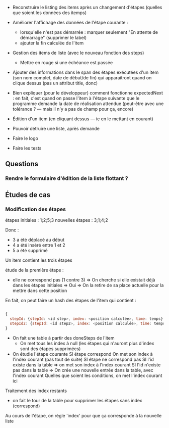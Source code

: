 * Reconstruire le listing des items après un changement d'étapes (quelles que soient les données des itemps)


* Améliorer l'affichage des données de l'étape courante :
  - lorsqu'elle n'est pas démarrée : marquer seulement "En attente de démarrage" (supprimer le label)
  - ajouter la fin calculée de l'item
* Gestion des items de liste (avec le nouveau fonction des steps)
  * Mettre en rouge si une échéance est passée

* Ajouter des informations dans le span des étapes exécutées d'un item (son nom complet, date de début/de fin) qui apparaitront quand on clique dessus (pas un attribut title, donc)

* Bien expliquer (pour le développeur) comment fonctionne expectedNext : en fait, c'est quand on passe l'item à l'étape suivante que le programme demande la date de réalisation attendue (peut-être avec une tolérance ? — mais il n'y a pas de champ pour ça, encore)
* Édition d'un item (en cliquant dessus — ie en le mettant en courant)
* Pouvoir détruire une liste, après demande

* Faire le logo
* Faire les tests

## Questions

### Rendre le formulaire d'édition de la liste flottant ?


## Études de cas

### Modification des étapes

étapes initiales : 1;2;5;3
nouvelles étapes : 3;1;4;2

Donc :
- 3 a été déplacé au début
- 4 a été inséré entre 1 et 2
- 5 a été supprimé

Un item contient les trois étapes

étude de la première étape :
- elle ne correspond pas (1 contre 3)
=> On cherche si elle existait déjà dans les étapes initiales
=> Oui
=> On la retire de sa place actuelle pour la mettre dans cette position

En fait, on peut faire un hash des étapes de l'item qui contient :

```javascript

{
  stepId: {stepId: <id step>, index: <position calculée>, time: temps}
  stepId2: {stepId: <id step2>, index: <position calculée>, time: temps ou rien}
}

```

- On fait une table à partir des doneSteps de l'item
  - On met tous les index à null (les étapes qui n'auront plus d'index sont des étapes supprimées)
- On étudie l'étape courante
  SI étape correspond
    On met son index à l'index courant (pas tout de suite)
  SI étape ne correspond pas
    SI l'id existe dans la table
      => on met son index à l'index courant
    SI l'id n'existe pas dans la table
      => On crée une nouvelle entrée dans la table, avec l'index courant
  Quelles que soient les conditions, on met l'index courant ici

Traitement des index restants

- on fait le tour de la table pour supprimer les étapes sans index (correspond)


Au cours de l'étape, on règle 'index' pour que ça corresponde à la nouvelle liste
